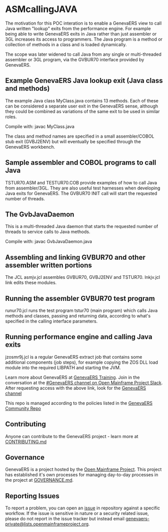 # ASMcallingJAVA

The motivation for this POC interation is to enable a GenevaERS view to call Java written "lookup" exits from the performance engine. For example being able to write GenevaERS exits in Java rather than just assembler or 3GL increases its access to programmers. The Java program is a method or collection of methods in a class and is loaded dynamically.

The scope was later widened to call Java from any single or multi-threaded assembler or 3GL program, via the GVBUR70 interface provided by GenevaERS.

## Example GenevaERS Java lookup exit (Java class and methods)

The example Java class MyClass.java contains 13 methods. Each of these can be considered a separate user exit in the GenevaERS sense, although they could be combined as variations of the same exit to be used in similar roles.

Compile with: javac MyClass.java

 The class and method names are specified in a small assembler/COBOL stub exit (GVBJ2ENV) but will eventually be specified through the GenevaERS workbench.

## Sample assembler and COBOL programs to call Java

TSTUR70.ASM and TESTUR70.COB provide examples of how to call Java from assembler/3GL. They are also useful test harnesses when developing Java exits for GenevaERS. The GVBUR70 INIT call will start the requested number of threads.

## The GvbJavaDaemon

This is a multi-threaded Java daemon that starts the requested number of threads to service calls to Java methods.

Compile with: javac GvbJavaDaemon.java

## Assembling and linking GVBUR70 and other assembler written portions

The JCL asmjv.jcl assembles GVBUR70, GVBJ2ENV and TSTUR70. lnkjv.jcl link edits these modules.

## Running the assembler GVBUR70 test program

runur70.jcl runs the test program tstur70 (main program) which calls Java methods and classes, passing and returning data, according to what's specified in the calling interface parameters.

## Running performance engine and calling Java exits

jzosmr9j.jcl is a regular GenevaERS extract job that contains some additional components (job steps), for example copying the ZOS DLL load module into the required LIBPATH and starting the JVM.


Learn more about GenevaERS at [GenevaERS Training](https://genevaers.org/training-videos/).  Join in the conversation at the [#GenevaERS channel on Open Mainframe Project Slack](https://slack.openmainframeproject.org). After requesting access with the above link, look for the [GenevaERS channel](https://openmainframeproject.slack.com/archives/C01711931GA)

This repo is managed according to the policies listed in the [GenevaERS Community Repo](https://github.com/genevaers/community)

## Contributing
Anyone can contribute to the GenevaERS project - learn more at [CONTRIBUTING.md](https://github.com/genevaers/community/blob/master/CONTRIBUTING.md)

## Governance
GenevaERS is a project hosted by the [Open Mainframe Project](https://openmainframeproject.org). This project has established it's own processes for managing day-to-day processes in the project at [GOVERNANCE.md](https://github.com/genevaers/community/blob/master/GOVERNANCE.md).

## Reporting Issues
To report a problem, you can open an [issue](https://github.com/genevaers/gvblib/issues) in repository against a specific workflow. If the issue is sensitive in nature or a security related issue, please do not report in the issue tracker but instead email  genevaers-private@lists.openmainframeproject.org.
